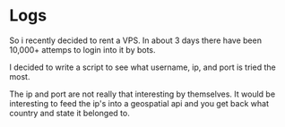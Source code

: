 # Logs

So i recently decided to rent a VPS. In about 3 days
there have been 10,000+ attemps to login into it by bots.

I decided to write a script to see what username, ip, and port is tried the most.

The ip and port are not really that interesting by themselves. It would be interesting
to feed the ip's into a geospatial api and you get back what country and state it belonged to.
